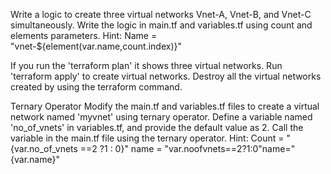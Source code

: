 Write a logic to create three virtual networks Vnet-A, Vnet-B, and Vnet-C simultaneously. 
Write the logic in main.tf and variables.tf using count and elements parameters.
Hint: Name = "vnet-${element(var.name,count.index)}"

If you run the 'terraform plan' it shows three virtual networks. Run 'terraform apply' to create virtual networks.
Destroy all the virtual networks created by using the terraform command.

Ternary Operator
Modify the main.tf and variables.tf files to create a virtual network named 'myvnet' using ternary operator.
Define a variable named 'no_of_vnets' in variables.tf, and provide the default value as 2.
Call the variable in the main.tf file using the ternary operator.
Hint: Count = "{var.no_of_vnets ==2 ?1 : 0}" name = "var.no​of​vnets==2?1:0"name="{var.name}"
